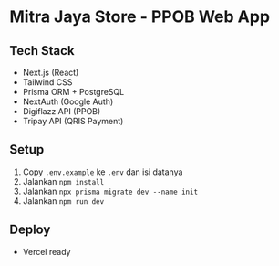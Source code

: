# Mitra Jaya Store - PPOB Web App

## Tech Stack
- Next.js (React)
- Tailwind CSS
- Prisma ORM + PostgreSQL
- NextAuth (Google Auth)
- Digiflazz API (PPOB)
- Tripay API (QRIS Payment)

## Setup
1. Copy `.env.example` ke `.env` dan isi datanya
2. Jalankan `npm install`
3. Jalankan `npx prisma migrate dev --name init`
4. Jalankan `npm run dev`

## Deploy
- Vercel ready
